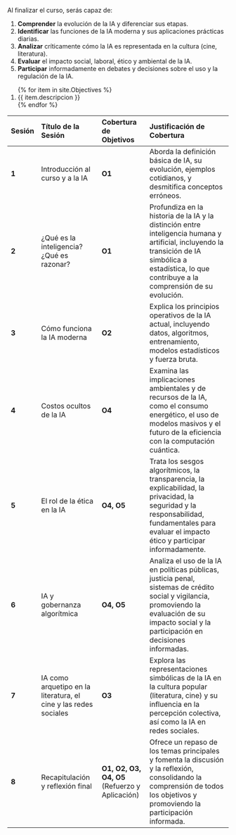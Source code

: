 Al finalizar el curso, serás capaz de:

1. **Comprender** la evolución de la IA y diferenciar sus etapas.
2. **Identificar** las funciones de la IA moderna y sus aplicaciones prácticas diarias.
3. **Analizar** críticamente cómo la IA es representada en la cultura (cine, literatura).
4. **Evaluar** el impacto social, laboral, ético y ambiental de la IA.
5. **Participar** informadamente en debates y decisiones sobre el uso y la regulación de la IA.
<ol>
{% for item in site.Objectives %}
      <li>
        {{ item.descripcion }}
      </li>
{% endfor %}
</ol>

| Sesión                                                      | Título de la Sesión                                         | Cobertura de Objetivos                                                                      | Justificación de Cobertura                                                                                                                                                                                                                                                                      |
| :---------------------------------------------------------- | :---------------------------------------------------------- | :------------------------------------------------------------------------------------------ | :------------------------------------------------------------------------------------------------------------------------------------------------------------------------------------------------------------------------------------------------------------------------------------ |
| **1** | Introducción al curso y a la IA                  | **O1** | Aborda la definición básica de IA, su evolución, ejemplos cotidianos, y desmitifica conceptos erróneos.                                                                                                                                                                  |
| **2** | ¿Qué es la inteligencia? ¿Qué es razonar?      | **O1** | Profundiza en la historia de la IA y la distinción entre inteligencia humana y artificial, incluyendo la transición de IA simbólica a estadística, lo que contribuye a la comprensión de su evolución.                                                                     |
| **3** | Cómo funciona la IA moderna                    | **O2** | Explica los principios operativos de la IA actual, incluyendo datos, algoritmos, entrenamiento, modelos estadísticos y fuerza bruta.                                                                                                                                  |
| **4** | Costos ocultos de la IA                        | **O4** | Examina las implicaciones ambientales y de recursos de la IA, como el consumo energético, el uso de modelos masivos y el futuro de la eficiencia con la computación cuántica.                                                                                        |
| **5** | El rol de la ética en la IA                       | **O4, O5** | Trata los sesgos algorítmicos, la transparencia, la explicabilidad, la privacidad, la seguridad y la responsabilidad, fundamentales para evaluar el impacto ético y participar informadamente.                                                                      |
| **6** | IA y gobernanza algorítmica                       | **O4, O5** | Analiza el uso de la IA en políticas públicas, justicia penal, sistemas de crédito social y vigilancia, promoviendo la evaluación de su impacto social y la participación en decisiones informadas.                                                                    |
| **7** | IA como arquetipo en la literatura, el cine y las redes sociales | **O3** | Explora las representaciones simbólicas de la IA en la cultura popular (literatura, cine) y su influencia en la percepción colectiva, así como la IA en redes sociales.                                                                                           |
| **8** | Recapitulación y reflexión final               | **O1, O2, O3, O4, O5** (Refuerzo y Aplicación) | Ofrece un repaso de los temas principales y fomenta la discusión y la reflexión, consolidando la comprensión de todos los objetivos y promoviendo la participación informada. |
